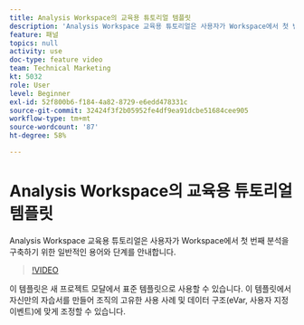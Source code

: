 ```yaml
---
title: Analysis Workspace의 교육용 튜토리얼 템플릿
description: 'Analysis Workspace 교육용 튜토리얼은 사용자가 Workspace에서 첫 번째 분석을 구축하기 위한 일반적인 용어와 단계를 안내합니다. '
feature: 패널
topics: null
activity: use
doc-type: feature video
team: Technical Marketing
kt: 5032
role: User
level: Beginner
exl-id: 52f800b6-f184-4a82-8729-e6edd478331c
source-git-commit: 32424f3f2b05952fe4df9ea91dcbe51684cee905
workflow-type: tm+mt
source-wordcount: '87'
ht-degree: 58%

---
```


# Analysis Workspace의 교육용 튜토리얼 템플릿

Analysis Workspace 교육용 튜토리얼은 사용자가 Workspace에서 첫 번째 분석을 구축하기 위한 일반적인 용어와 단계를 안내합니다.

>[!VIDEO](https://video.tv.adobe.com/v/33773/?quality=12)

이 템플릿은 새 프로젝트 모달에서 표준 템플릿으로 사용할 수 있습니다. 이 템플릿에서 자신만의 자습서를 만들어 조직의 고유한 사용 사례 및 데이터 구조(eVar, 사용자 지정 이벤트)에 맞게 조정할 수 있습니다.
